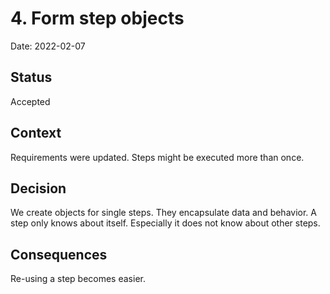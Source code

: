 # 4. Form step objects

Date: 2022-02-07

## Status

Accepted

## Context

Requirements were updated. Steps might be executed more than once.

## Decision

We create objects for single steps. They encapsulate data and behavior. A step only knows about itself. Especially it does not know about other steps.

## Consequences

Re-using a step becomes easier.
